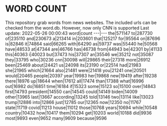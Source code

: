 # WORD COUNT
This repository grab words from news websites. The included urls can be checked from the word.db.
However, now only CNN is supported
Last update: 2022-05-26 00:00:43
word|count
---|---
the|571147
to|287730
of|235110
and|230673
a|213414
in|203601
that|125217
for|95564
on|87696
is|82846
it|74864
said|66265
with|64290
as|59737
was|55440
he|50568
have|48533
at|47344
are|46766
has|46738
from|44943
be|42301
by|41133
this|40363
i|40023
but|37473
his|37307
an|35546
we|35212
not|35087
they|33795
who|30236
cnn|30098
will|29865
their|27318
more|26912
been|25469
about|24421
us|24098
its|23190
or|22514
had|21983
she|21965
which|21664
also|21481
were|21418
you|21241
one|20501
would|20465
people|20397
year|19983
her|19868
new|19419
after|19238
there|18976
up|18644
when|17612
all|17474
than|17388
what|16996
out|16982
do|16851
time|16184
if|15323
some|15123
so|15100
over|14843
first|14793
president|14550
can|14545
could|14149
biden|14009
other|13965
last|13667
according|13245
told|13146
two|13114
like|13023
trump|12886
into|12866
just|12785
our|12365
now|12350
no|11767
state|11719
covid|11213
house|11012
those|10768
years|10694
while|10548
country|10432
how|10417
them|10294
get|10203
world|10188
did|9936
most|9893
even|9652
many|9609
because|9596

